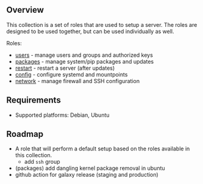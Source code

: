 ## Overview

This collection is a set of roles that are used to setup a server. The roles are designed to be used together, but can be used individually as well.

Roles:
- [users](roles/users/README.md) - manage users and groups and authorized keys
- [packages](roles/packages/README.md) - manage system/pip packages and updates
- [restart](roles/restart/README.md) - restart a server (after updates)
- [config](roles/config/README.md) - configure systemd and mountpoints
- [network](roles/network/README.md) - manage firewall and SSH configuration

## Requirements

- Supported platforms: Debian, Ubuntu

## Roadmap

- A role that will perform a default setup based on the roles available in this collection.
  - add `ssh` group
- (packages) add dangling kernel package removal in ubuntu
- github action for galaxy release (staging and production)